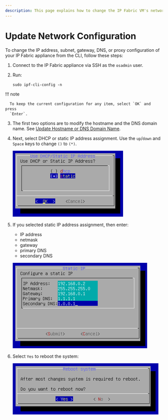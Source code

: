 ```yaml
---
description: This page explains how to change the IP Fabric VM's network configuration using IPF CLI Config.
---
```


# Update Network Configuration

To change the IP address, subnet, gateway, DNS, or proxy configuration of your
IP Fabric appliance from the CLI, follow these steps:

1. Connect to the IP Fabric appliance via SSH as the `osadmin` user.

2. Run:

   ```shell
   sudo ipf-cli-config -n
   ```

  !!! note

      To keep the current configuration for any item, select `OK` and press
      `Enter`.

3. The first two options are to modify the hostname and the DNS domain name.
   See [Update Hostname or DNS Domain Name](change_hostname.md).

4. Next, select DHCP or static IP address assignment. Use the `up`/`down` and
   `Space` keys to change `()` to `(*)`.

   ![Use DHCP or Static IP Address](change_ip_assignment.png)

5. If you selected static IP address assignment, then enter:

   - IP address
   - netmask
   - gateway
   - primary DNS
   - secondary DNS

   ![Configure a static IP](change_static_ip.png)

6. Select `Yes` to reboot the system:

   ![Reboot system](reboot.png)
